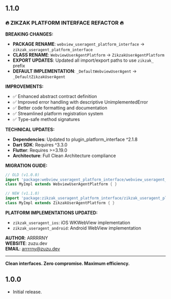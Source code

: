 ## 1.1.0

### 🔥 ZIKZAK PLATFORM INTERFACE REFACTOR 🔥

**BREAKING CHANGES:**
- **PACKAGE RENAME**: `webview_useragent_platform_interface` → `zikzak_useragent_platform_interface`
- **CLASS RENAME**: `WebviewUserAgentPlatform` → `ZikzakUserAgentPlatform`
- **EXPORT UPDATES**: Updated all import/export paths to use `zikzak_` prefix
- **DEFAULT IMPLEMENTATION**: `_DefaultWebviewUserAgent` → `_DefaultZikzakUserAgent`

**IMPROVEMENTS:**
- ✅ Enhanced abstract contract definition
- ✅ Improved error handling with descriptive UnimplementedError
- ✅ Better code formatting and documentation
- ✅ Streamlined platform registration system
- ✅ Type-safe method signatures

**TECHNICAL UPDATES:**
- **Dependencies**: Updated to plugin_platform_interface ^2.1.8
- **Dart SDK**: Requires ^3.3.0
- **Flutter**: Requires >=3.19.0
- **Architecture**: Full Clean Architecture compliance

**MIGRATION GUIDE:**
```dart
// OLD (v1.0.0)
import 'package:webview_useragent_platform_interface/webview_useragent_platform_interface.dart';
class MyImpl extends WebviewUserAgentPlatform { }

// NEW (v1.1.0)
import 'package:zikzak_useragent_platform_interface/zikzak_useragent_platform_interface.dart';
class MyImpl extends ZikzakUserAgentPlatform { }
```

**PLATFORM IMPLEMENTATIONS UPDATED:**
- `zikzak_useragent_ios`: iOS WKWebView implementation
- `zikzak_useragent_android`: Android WebView implementation

**AUTHOR**: ARRRRNY  
**WEBSITE**: zuzu.dev  
**EMAIL**: arrrrny@zuzu.dev  

---

**Clean interfaces. Zero compromise. Maximum efficiency.**

## 1.0.0

* Initial release.